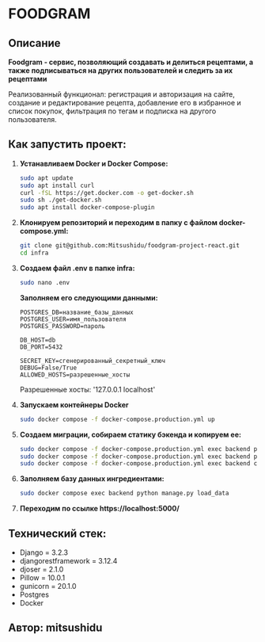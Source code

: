 # FOODGRAM

## Описание
**Foodgram - сервис, позволяющий создавать и делиться рецептами, а также подписываться на других пользователей и следить за их рецептами**

Реализованный функционал: регистрация и авторизация на сайте, создание и редактирование рецепта, добавление его в избранное и список покупок, фильтрация по тегам и подписка на другого пользователя.

## Как запустить проект:
1. **Устанавливаем Docker и Docker Compose:**
    ```bash
    sudo apt update
    sudo apt install curl
    curl -fSL https://get.docker.com -o get-docker.sh
    sudo sh ./get-docker.sh
    sudo apt install docker-compose-plugin 
    ```

2. **Клонируем репозиторий и переходим в папку с файлом docker-compose.yml:**
    ```bash
    git clone git@github.com:Mitsushidu/foodgram-project-react.git
    cd infra
    ```

3. **Создаем файл .env в папке infra:**
    ```bash
    sudo nano .env
    ```
    **Заполняем его следующими данными:**
    ```
    POSTGRES_DB=название_базы_данных
    POSTGRES_USER=имя_пользователя
    POSTGRES_PASSWORD=пароль

    DB_HOST=db
    DB_PORT=5432

    SECRET_KEY=сгенерированный_секретный_ключ
    DEBUG=False/True
    ALLOWED_HOSTS=разрешенные_хосты 
    ```
    Разрешенные хосты: '127.0.0.1 localhost'

4. **Запускаем контейнеры Docker**
    ```bash
    sudo docker compose -f docker-compose.production.yml up
    ```

5. **Создаем миграции, собираем статику бэкенда и копируем ее:**
    ```bash
    sudo docker compose -f docker-compose.production.yml exec backend python manage.py migrate
    sudo docker compose -f docker-compose.production.yml exec backend python manage.py collectstatic
    sudo docker compose -f docker-compose.production.yml exec backend cp -r /app/collected_static/. /backend_static/static/
    ```

6. **Заполняем базу данных ингредиентами:**
    ```bash
    sudo docker compose exec backend python manage.py load_data
    ```

7. **Переходим по ссылке https://localhost:5000/**



## Технический стек:
* Django = 3.2.3
* djangorestframework = 3.12.4
* djoser = 2.1.0
* Pillow = 10.0.1
* gunicorn = 20.1.0
* Postgres
* Docker


## Автор: mitsushidu

